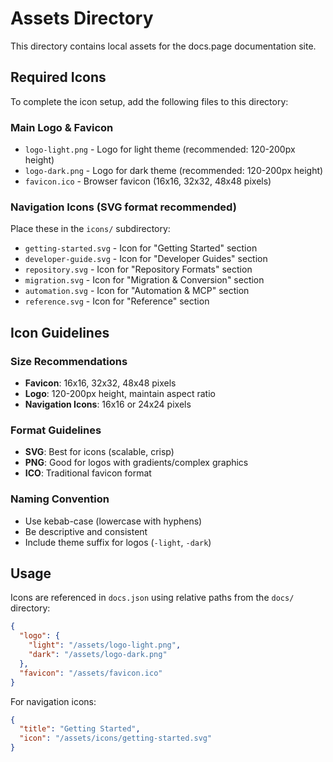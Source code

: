 # Assets Directory

This directory contains local assets for the docs.page documentation site.

## Required Icons

To complete the icon setup, add the following files to this directory:

### Main Logo & Favicon
- `logo-light.png` - Logo for light theme (recommended: 120-200px height)
- `logo-dark.png` - Logo for dark theme (recommended: 120-200px height)  
- `favicon.ico` - Browser favicon (16x16, 32x32, 48x48 pixels)

### Navigation Icons (SVG format recommended)
Place these in the `icons/` subdirectory:

- `getting-started.svg` - Icon for "Getting Started" section
- `developer-guide.svg` - Icon for "Developer Guides" section
- `repository.svg` - Icon for "Repository Formats" section
- `migration.svg` - Icon for "Migration & Conversion" section
- `automation.svg` - Icon for "Automation & MCP" section
- `reference.svg` - Icon for "Reference" section

## Icon Guidelines

### Size Recommendations
- **Favicon**: 16x16, 32x32, 48x48 pixels
- **Logo**: 120-200px height, maintain aspect ratio
- **Navigation Icons**: 16x16 or 24x24 pixels

### Format Guidelines
- **SVG**: Best for icons (scalable, crisp)
- **PNG**: Good for logos with gradients/complex graphics
- **ICO**: Traditional favicon format

### Naming Convention
- Use kebab-case (lowercase with hyphens)
- Be descriptive and consistent
- Include theme suffix for logos (`-light`, `-dark`)

## Usage

Icons are referenced in `docs.json` using relative paths from the `docs/` directory:

```json
{
  "logo": {
    "light": "/assets/logo-light.png",
    "dark": "/assets/logo-dark.png"
  },
  "favicon": "/assets/favicon.ico"
}
```

For navigation icons:
```json
{
  "title": "Getting Started",
  "icon": "/assets/icons/getting-started.svg"
}
```
